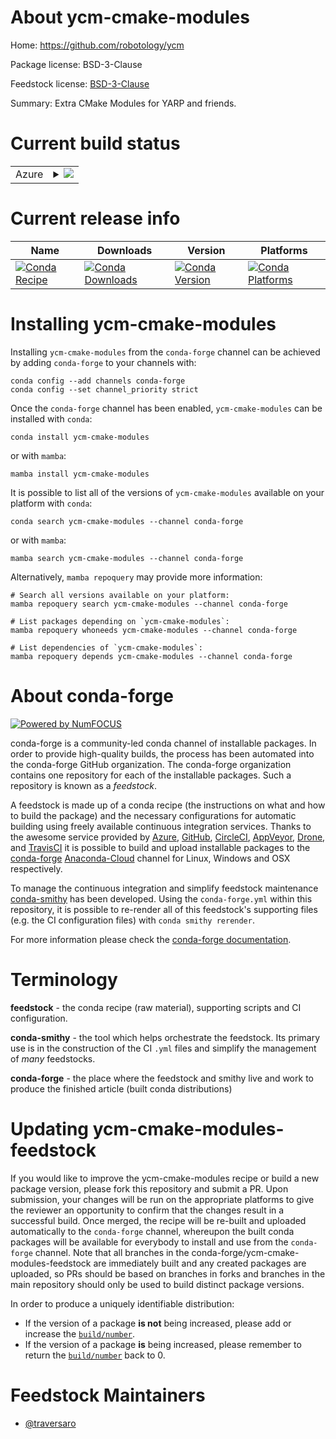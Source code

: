About ycm-cmake-modules
=======================

Home: https://github.com/robotology/ycm

Package license: BSD-3-Clause

Feedstock license: [BSD-3-Clause](https://github.com/conda-forge/ycm-cmake-modules-feedstock/blob/main/LICENSE.txt)

Summary: Extra CMake Modules for YARP and friends.

Current build status
====================


<table>
    
  <tr>
    <td>Azure</td>
    <td>
      <details>
        <summary>
          <a href="https://dev.azure.com/conda-forge/feedstock-builds/_build/latest?definitionId=13254&branchName=main">
            <img src="https://dev.azure.com/conda-forge/feedstock-builds/_apis/build/status/ycm-cmake-modules-feedstock?branchName=main">
          </a>
        </summary>
        <table>
          <thead><tr><th>Variant</th><th>Status</th></tr></thead>
          <tbody><tr>
              <td>linux_64</td>
              <td>
                <a href="https://dev.azure.com/conda-forge/feedstock-builds/_build/latest?definitionId=13254&branchName=main">
                  <img src="https://dev.azure.com/conda-forge/feedstock-builds/_apis/build/status/ycm-cmake-modules-feedstock?branchName=main&jobName=linux&configuration=linux_64_" alt="variant">
                </a>
              </td>
            </tr><tr>
              <td>osx_64</td>
              <td>
                <a href="https://dev.azure.com/conda-forge/feedstock-builds/_build/latest?definitionId=13254&branchName=main">
                  <img src="https://dev.azure.com/conda-forge/feedstock-builds/_apis/build/status/ycm-cmake-modules-feedstock?branchName=main&jobName=osx&configuration=osx_64_" alt="variant">
                </a>
              </td>
            </tr><tr>
              <td>osx_arm64</td>
              <td>
                <a href="https://dev.azure.com/conda-forge/feedstock-builds/_build/latest?definitionId=13254&branchName=main">
                  <img src="https://dev.azure.com/conda-forge/feedstock-builds/_apis/build/status/ycm-cmake-modules-feedstock?branchName=main&jobName=osx&configuration=osx_arm64_" alt="variant">
                </a>
              </td>
            </tr><tr>
              <td>win_64</td>
              <td>
                <a href="https://dev.azure.com/conda-forge/feedstock-builds/_build/latest?definitionId=13254&branchName=main">
                  <img src="https://dev.azure.com/conda-forge/feedstock-builds/_apis/build/status/ycm-cmake-modules-feedstock?branchName=main&jobName=win&configuration=win_64_" alt="variant">
                </a>
              </td>
            </tr>
          </tbody>
        </table>
      </details>
    </td>
  </tr>
</table>

Current release info
====================

| Name | Downloads | Version | Platforms |
| --- | --- | --- | --- |
| [![Conda Recipe](https://img.shields.io/badge/recipe-ycm--cmake--modules-green.svg)](https://anaconda.org/conda-forge/ycm-cmake-modules) | [![Conda Downloads](https://img.shields.io/conda/dn/conda-forge/ycm-cmake-modules.svg)](https://anaconda.org/conda-forge/ycm-cmake-modules) | [![Conda Version](https://img.shields.io/conda/vn/conda-forge/ycm-cmake-modules.svg)](https://anaconda.org/conda-forge/ycm-cmake-modules) | [![Conda Platforms](https://img.shields.io/conda/pn/conda-forge/ycm-cmake-modules.svg)](https://anaconda.org/conda-forge/ycm-cmake-modules) |

Installing ycm-cmake-modules
============================

Installing `ycm-cmake-modules` from the `conda-forge` channel can be achieved by adding `conda-forge` to your channels with:

```
conda config --add channels conda-forge
conda config --set channel_priority strict
```

Once the `conda-forge` channel has been enabled, `ycm-cmake-modules` can be installed with `conda`:

```
conda install ycm-cmake-modules
```

or with `mamba`:

```
mamba install ycm-cmake-modules
```

It is possible to list all of the versions of `ycm-cmake-modules` available on your platform with `conda`:

```
conda search ycm-cmake-modules --channel conda-forge
```

or with `mamba`:

```
mamba search ycm-cmake-modules --channel conda-forge
```

Alternatively, `mamba repoquery` may provide more information:

```
# Search all versions available on your platform:
mamba repoquery search ycm-cmake-modules --channel conda-forge

# List packages depending on `ycm-cmake-modules`:
mamba repoquery whoneeds ycm-cmake-modules --channel conda-forge

# List dependencies of `ycm-cmake-modules`:
mamba repoquery depends ycm-cmake-modules --channel conda-forge
```


About conda-forge
=================

[![Powered by
NumFOCUS](https://img.shields.io/badge/powered%20by-NumFOCUS-orange.svg?style=flat&colorA=E1523D&colorB=007D8A)](https://numfocus.org)

conda-forge is a community-led conda channel of installable packages.
In order to provide high-quality builds, the process has been automated into the
conda-forge GitHub organization. The conda-forge organization contains one repository
for each of the installable packages. Such a repository is known as a *feedstock*.

A feedstock is made up of a conda recipe (the instructions on what and how to build
the package) and the necessary configurations for automatic building using freely
available continuous integration services. Thanks to the awesome service provided by
[Azure](https://azure.microsoft.com/en-us/services/devops/), [GitHub](https://github.com/),
[CircleCI](https://circleci.com/), [AppVeyor](https://www.appveyor.com/),
[Drone](https://cloud.drone.io/welcome), and [TravisCI](https://travis-ci.com/)
it is possible to build and upload installable packages to the
[conda-forge](https://anaconda.org/conda-forge) [Anaconda-Cloud](https://anaconda.org/)
channel for Linux, Windows and OSX respectively.

To manage the continuous integration and simplify feedstock maintenance
[conda-smithy](https://github.com/conda-forge/conda-smithy) has been developed.
Using the ``conda-forge.yml`` within this repository, it is possible to re-render all of
this feedstock's supporting files (e.g. the CI configuration files) with ``conda smithy rerender``.

For more information please check the [conda-forge documentation](https://conda-forge.org/docs/).

Terminology
===========

**feedstock** - the conda recipe (raw material), supporting scripts and CI configuration.

**conda-smithy** - the tool which helps orchestrate the feedstock.
                   Its primary use is in the construction of the CI ``.yml`` files
                   and simplify the management of *many* feedstocks.

**conda-forge** - the place where the feedstock and smithy live and work to
                  produce the finished article (built conda distributions)


Updating ycm-cmake-modules-feedstock
====================================

If you would like to improve the ycm-cmake-modules recipe or build a new
package version, please fork this repository and submit a PR. Upon submission,
your changes will be run on the appropriate platforms to give the reviewer an
opportunity to confirm that the changes result in a successful build. Once
merged, the recipe will be re-built and uploaded automatically to the
`conda-forge` channel, whereupon the built conda packages will be available for
everybody to install and use from the `conda-forge` channel.
Note that all branches in the conda-forge/ycm-cmake-modules-feedstock are
immediately built and any created packages are uploaded, so PRs should be based
on branches in forks and branches in the main repository should only be used to
build distinct package versions.

In order to produce a uniquely identifiable distribution:
 * If the version of a package **is not** being increased, please add or increase
   the [``build/number``](https://docs.conda.io/projects/conda-build/en/latest/resources/define-metadata.html#build-number-and-string).
 * If the version of a package **is** being increased, please remember to return
   the [``build/number``](https://docs.conda.io/projects/conda-build/en/latest/resources/define-metadata.html#build-number-and-string)
   back to 0.

Feedstock Maintainers
=====================

* [@traversaro](https://github.com/traversaro/)

